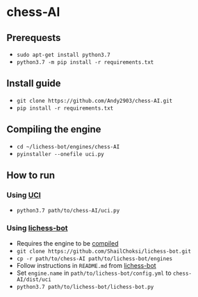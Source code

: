 # chess-AI

## Prerequests

- `sudo apt-get install python3.7`
- `python3.7 -m pip install -r requirements.txt`

## Install guide

- `git clone https://github.com/Andy2903/chess-AI.git`
- `pip install -r requirements.txt`

## Compiling the engine

- `cd ~/lichess-bot/engines/chess-AI`
- `pyinstaller --onefile uci.py`

## How to run

### Using [UCI](http://wbec-ridderkerk.nl/html/UCIProtocol.html)

- `python3.7 path/to/chess-AI/uci.py`

### Using [lichess-bot](https://github.com/ShailChoksi/lichess-bot)

- Requires the engine to be [compiled](##Compiling-the-engine)
- `git clone https://github.com/ShailChoksi/lichess-bot.git`
- `cp -r path/to/chess-AI path/to/lichess-bot/engines`
- Follow instructions in `README.md` from [lichess-bot](https://github.com/ShailChoksi/lichess-bot)
- Set `engine.name` in `path/to/lichess-bot/config.yml` to `chess-AI/dist/uci`
- `python3.7 path/to/lichess-bot/lichess-bot.py`
